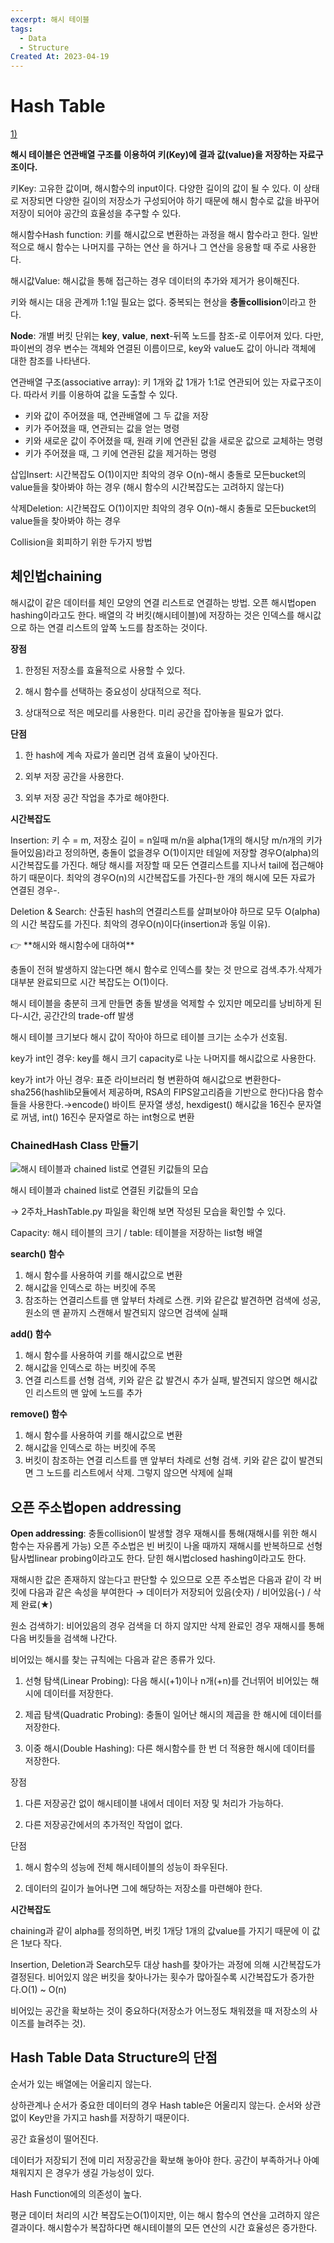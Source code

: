 ```yaml
---
excerpt: 해시 테이블
tags:
  - Data
  - Structure
Created At: 2023-04-19
---
```

# Hash Table

[1)](https://velog.io/@cyranocoding/Hash-Hashing-Hash-Table%ED%95%B4%EC%8B%9C-%ED%95%B4%EC%8B%B1-%ED%95%B4%EC%8B%9C%ED%85%8C%EC%9D%B4%EB%B8%94-%EC%9E%90%EB%A3%8C%EA%B5%AC%EC%A1%B0%EC%9D%98-%EC%9D%B4%ED%95%B4-6ijyonph6o)

**해시 테이블은 연관배열 구조를 이용하여 키(Key)에 결과 값(value)을 저장하는 자료구조이다.**

키Key: 고유한 값이며, 해시함수의 input이다. 다양한 길이의 값이 될 수 있다. 이 상태로 저장되면 다양한 길이의 저장소가 구성되어야 하기 때문에 해시 함수로 값을 바꾸어 저장이 되어야 공간의 효율성을 추구할 수 있다.

해시함수Hash function: 키를 해시값으로 변환하는 과정을 해시 함수라고 한다. 일반적으로 해시 함수는 나머지를 구하는 연산 을 하거나 그 연산을 응용할 때 주로 사용한다.

해시값Value: 해시값을 통해 접근하는 경우 데이터의 추가와 제거가 용이해진다.

키와 해시는 대응 관계까 1:1일 필요는 없다. 중복되는 현상을 **충돌collision**이라고 한다. 

**Node**: 개별 버킷 단위는 **key**, **value**, **next**-뒤쪽 노드를 참조-로 이루어져 있다. 다만, 파이썬의 경우 변수는 객체와 연결된 이름이므로, key와 value도 값이 아니라 객체에 대한 참조를 나타낸다.

연관배열 구조(associative array): 키 1개와 값 1개가 1:1로 연관되어 있는 자료구조이다. 따라서 키를 이용하여 값을 도출할 수 있다.

- 키와 값이 주어졌을 때, 연관배열에 그 두 값을 저장
- 키가 주어졌을 때, 연관되는 값을 얻는 명령
- 키와 새로운 값이 주어졌을 때, 원래 키에 연관된 값을 새로운 값으로 교체하는 명령
- 키가 주어졌을 때, 그 키에 연관된 값을 제거하는 명령

삽입Insert: 시간복잡도 O(1)이지만 최악의 경우 O(n)-해시 충돌로 모든bucket의 value들을 찾아봐야 하는 경우 (해시 함수의 시간복잡도는 고려하지 않는다)

삭제Deletion: 시간복잡도 O(1)이지만 최악의 경우 O(n)-해시 충돌로 모든bucket의 value들을 찾아봐야 하는 경우

Collision을 회피하기 위한 두가지 방법

## **체인법chaining**

해시값이 같은 데이터를 체인 모양의 연결 리스트로 연결하는 방법. 오픈 해시법open hashing이라고도 한다. 배열의 각 버킷(해시테이블)에 저장하는 것은 인덱스를 해시값으로 하는 연결 리스트의 앞쪽 노드를 참조하는 것이다.

**장점**

1) 한정된 저장소를 효율적으로 사용할 수 있다.

2) 해시 함수를 선택하는 중요성이 상대적으로 적다.

3) 상대적으로 적은 메모리를 사용한다. 미리 공간을 잡아놓을 필요가 없다.

**단점**

1) 한 hash에 계속 자료가 쏠리면 검색 효율이 낮아진다.

2) 외부 저장 공간을 사용한다.

3) 외부 저장 공간 작업을 추가로 해야한다.

**시간복잡도**

Insertion: 키 수 = m, 저장소 길이 = n일때 m/n을 alpha(1개의 해시당 m/n개의 키가 들어있음)라고 정의하면, 충돌이 없을경우 O(1)이지만 테일에 저장할 경우O(alpha)의 시간복잡도를 가진다. 해당 해시를 저장할 때 모든 연결리스트를 지나서 tail에 접근해야 하기 때문이다. 최악의 경우O(n)의 시간복잡도를 가진다-한 개의 해시에 모든 자료가 연결된 경우-.

Deletion & Search: 산출된 hash의 연결리스트를 살펴보아야 하므로 모두 O(alpha)의 시간 복잡도를 가진다. 최악의 경우O(n)이다(insertion과 동일 이유).

<aside>
👉 **해시와 해시함수에 대하여**

충돌이 전혀 발생하지 않는다면 해시 함수로 인덱스를 찾는 것 만으로 검색.추가.삭제가 대부분 완료되므로 시간 복잡도는 O(1)이다.

해시 테이블을 충분히 크게 만들면 충돌 발생을 억제할 수 있지만 메모리를 낭비하게 된다-시간, 공간간의 trade-off 발생

해시 테이블 크기보다 해시 값이 작아야 하므로 테이블 크기는 소수가 선호됨.

key가 int인 경우: key를 해시 크기 capacity로 나눈 나머지를 해시값으로 사용한다. 

key가 int가 아닌 경우: 표준 라이브러리 형 변환하여 해시값으로 변환한다-sha256(hashlib모듈에서 제공하며, RSA의 FIPS알고리즘을 기반으로 한다)다음 함수들을 사용한다.→encode() 바이트 문자열 생성, hexdigest() 해시값을 16진수 문자열로 꺼냄, int() 16진수 문자열로 하는 int형으로 변환

</aside>

### **ChainedHash Class** 만들기

![해시 테이블과 chained list로 연결된 키값들의 모습](Hash%20Table%204a261e63d0e74f268f85bbb6b7f99809/Untitled.png)

해시 테이블과 chained list로 연결된 키값들의 모습

→ 2주차_HashTable.py 파일을 확인해 보면 작성된 모습을 확인할 수 있다.

Capacity: 해시 테이블의 크기 / table: 테이블을 저장하는 list형 배열

**search() 함수**

1. 해시 함수를 사용하여 키를 해시값으로 변환
2. 해시값을 인덱스로 하는 버킷에 주목
3. 참조하는 연결리스트를 맨 앞부터 차례로 스캔. 키와 같은값 발견하면 검색에 성공, 원소의 맨 끝까지 스캔해서 발견되지 않으면 검색에 실패

**add() 함수**

1. 해시 함수를 사용하여 키를 해시값으로 변환
2. 해시값을 인덱스로 하는 버킷에 주목
3. 연결 리스트를 선형 검색, 키와 같은 값 발견시 추가 실패, 발견되지 않으면 해시값인 리스트의 맨 앞에 노드를 추가

**remove() 함수**

1. 해시 함수를 사용하여 키를 해시값으로 변환
2. 해시값을 인덱스로 하는 버킷에 주목
3. 버킷이 참조하는 연결 리스트를 맨 앞부터 차례로 선형 검색. 키와 같은 값이 발견되면 그 노드를 리스트에서 삭제. 그렇지 않으면 삭제에 실패

## **오픈 주소법open addressing**

**Open addressing**: 충돌collision이 발생할 경우 재해시를 통해(재해시를 위한 해시 함수는 자유롭게 가능) 오픈 주소법은 빈 버킷이 나올 때까지 재해시를 반복하므로 선형 탐사법linear probing이라고도 한다. 닫힌 해시법closed hashing이라고도 한다.

재해시한 값은 존재하지 않는다고 판단할 수 있으므로 오픈 주소법은 다음과 같이 각 버킷에 다음과 같은 속성을 부여한다 → 데이터가 저장되어 있음(숫자) / 비어있음(-) / 삭제 완료(★)

원소 검색하기: 비어있음의 경우 검색을 더 하지 않지만 삭제 완료인 경우 재해시를 통해 다음 버킷들을 검색해 나간다.

비어있는 해시를 찾는 규칙에는 다음과 같은 종류가 있다.

1) 선형 탐색(Linear Probing): 다음 해시(+1)이나 n개(+n)를 건너뛰어 비어있는 해시에 데이터를 저장한다.

2) 제곱 탐색(Quadratic Probing): 충돌이 일어난 해시의 제곱을 한 해시에 데이터를 저장한다.

3) 이중 해시(Double Hashing): 다른 해시함수를 한 번 더 적용한 해시에 데이터를 저장한다.

장점

1) 다른 저장공간 없이 해시테이블 내에서 데이터 저장 및 처리가 가능하다.

2) 다른 저장공간에서의 추가적인 작업이 없다.

단점

1) 해시 함수의 성능에 전체 해시테이블의 성능이 좌우된다.

2) 데이터의 길이가 늘어나면 그에 해당하는 저장소를 마련해야 한다.

**시간복잡도**

chaining과 같이 alpha를 정의하면, 버킷 1개당 1개의 값value를 가지기 때문에 이 값은 1보다 작다.

Insertion, Deletion과 Search모두 대상 hash를 찾아가는 과정에 의해 시간복잡도가 결정된다. 비어있지 않은 버킷을 찾아나가는 횟수가 많아질수록 시간복잡도가 증가한다.O(1) ~ O(n)

비어있는 공간을 확보하는 것이 중요하다(저장소가 어느정도 채워졌을 때 저장소의 사이즈를 늘려주는 것).

## Hash Table Data Structure의 단점

순서가 있는 배열에는 어울리지 않는다.

상하관계나 순서가 중요한  데이터의 경우 Hash table은 어울리지 않는다. 순서와 상관없이 Key만을 가지고 hash를 저장하기 때문이다.

공간 효율성이 떨어진다.

데이터가 저장되기 전에 미리 저장공간을 확보해 놓아야 한다. 공간이 부족하거나 아예 채워지지 은 경우가 생길 가능성이 있다.

Hash Function에의 의존성이 높다.

평균 데이터 처리의 시간 복잡도는O(1)이지만, 이는 해시 함수의 연산을 고려하지 않은 결과이다. 해시함수가 복잡하다면 해시테이블의 모든 연산의 시간 효율성은 증가한다.